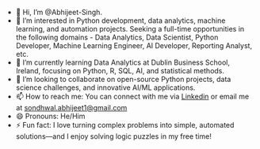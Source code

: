 - 👋 Hi, I’m @Abhijeet-Singh.
- 👀 I’m interested in Python development, data analytics, machine learning, and automation projects. Seeking a full-time opportunities in the following domains - Data Analytics, Data Scientist, Python Developer, Machine Learning Engineer, AI Developer, Reporting Analyst, etc.
- 🌱 I’m currently learning Data Analytics at Dublin Business School, Ireland, focusing on Python, R, SQL, AI, and statistical methods.  
- 💞️ I’m looking to collaborate on open-source Python projects, data science challenges, and innovative AI/ML applications.  
- 📫 How to reach me: You can connect with me via [Linkedin](https://www.linkedin.com/in/abhijeet-singh-8301) or email me at sondhwal.abhijeet1@gmail.com  
- 😄 Pronouns: He/Him  
- ⚡ Fun fact: I love turning complex problems into simple, automated solutions—and I enjoy solving logic puzzles in my free time!


<!---
Abhijeet-Singh-2001/Abhijeet-Singh-2001 is a ✨ special ✨ repository because its `README.md` (this file) appears on your GitHub profile.
You can click the Preview link to take a look at your changes.
--->
